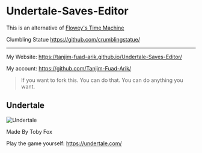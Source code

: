 # Undertale-Saves-Editor
This is an alternative of [Flowey's Time Machine](http://crumblingstatue.github.io/FloweysTimeMachine/)

Clumbling Statue https://github.com/crumblingstatue/

***

  My Website: https://tanjim-fuad-arik.github.io/Undertale-Saves-Editor/

My account: https://github.com/Tanjim-Fuad-Arik/

> If you want to fork this. You can do that. You can do anything you want.

## Undertale 

![Undertale](https://vignette.wikia.nocookie.net/central/images/8/86/Misc-Undertale_Kickstarter.png/revision/latest?cb=20180211235707)

Made By Toby Fox

Play the game yourself: https://undertale.com/

